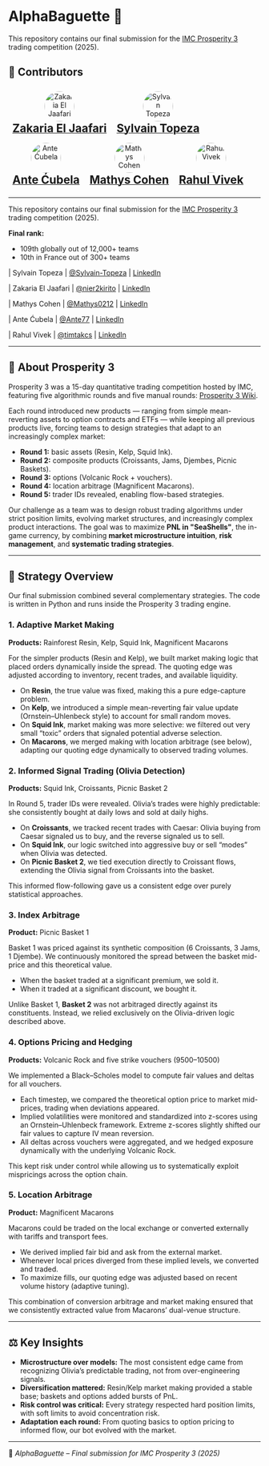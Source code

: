 # AlphaBaguette 🥖

This repository contains our final submission for the [IMC Prosperity 3](https://prosperity.imc.com/) trading competition (2025).

## 👥 Contributors
<p align="center">
  <div style="display: inline-block; text-align: center; margin: 8px;">
    <a href="https://github.com/nier2kirito">
      <img src="https://github.com/nier2kirito.png" width="60" height="60" style="border-radius:50%" alt="Zakaria El Jaafari"/><br/>
      <span style="font-size: 1.6em; font-weight: bold;">Zakaria El Jaafari</span>
    </a>
  </div>
  <div style="display: inline-block; text-align: center; margin: 8px;">
    <a href="https://github.com/Sylvain-Topeza">
      <img src="https://github.com/Sylvain-Topeza.png" width="60" height="60" style="border-radius:50%" alt="Sylvain Topeza"/><br/>
      <span style="font-size: 1.6em; font-weight: bold;">Sylvain Topeza</span>
    </a>
  </div>
  <div style="display: inline-block; text-align: center; margin: 8px;">
    <a href="https://github.com/Ante77">
      <img src="https://github.com/Ante77.png" width="60" height="60" style="border-radius:50%" alt="Ante Ćubela"/><br/>
      <span style="font-size: 1.6em; font-weight: bold;">Ante Ćubela</span>
    </a>
  </div>
  <div style="display: inline-block; text-align: center; margin: 8px;">
    <a href="https://github.com/Mathys0212">
      <img src="https://github.com/Mathys0212.png" width="60" height="60" style="border-radius:50%" alt="Mathys Cohen"/><br/>
      <span style="font-size: 1.6em; font-weight: bold;">Mathys Cohen</span>
    </a>
  </div>
  <div style="display: inline-block; text-align: center; margin: 8px;">
    <a href="https://github.com/CannedOrgi">
      <img src="https://github.com/CannedOrgi.png" width="60" height="60" style="border-radius:50%" alt="Rahul Vivek"/><br/>
      <span style="font-size: 1.6em; font-weight: bold;">Rahul Vivek</span>
    </a>
  </div>
</p>


---

This repository contains our final submission for the [IMC Prosperity 3](https://prosperity.imc.com/) trading competition (2025).

**Final rank:**  
- 109th globally out of 12,000+ teams  
- 10th in France out of 300+ teams

|  Sylvain Topeza  | [@Sylvain-Topeza](https://github.com/Sylvain-Topeza) | [LinkedIn](https://fr.linkedin.com/in/sylvain-topeza)

|  Zakaria El Jaafari  | [@nier2kirito](https://github.com/nier2kirito)                   | [LinkedIn](https://fr.linkedin.com/in/zakaria-el-jaafari/fr)

|  Mathys Cohen  | [@Mathys0212](https://github.com/Mathys0212)   | [LinkedIn](https://fr.linkedin.com/in/mathys-cohen-0a6043326)

|  Ante Ćubela  | [@Ante77](https://github.com/Ante77)            | [LinkedIn](https://hr.linkedin.com/in/ante-1998-cubela)

|  Rahul Vivek  | [@timtakcs](https://github.com/)            | [LinkedIn](https://www.linkedin.com/in/rahul-vivek-aa8084224)

---

## 📜 About Prosperity 3

Prosperity 3 was a 15-day quantitative trading competition hosted by IMC, featuring five algorithmic rounds and five manual rounds: [Prosperity 3 Wiki](https://imc-prosperity.notion.site/Prosperity-3-Wiki-19ee8453a09380529731c4e6fb697ea4).  

Each round introduced new products — ranging from simple mean-reverting assets to option contracts and ETFs — while keeping all previous products live, forcing teams to design strategies that adapt to an increasingly complex market:  

- **Round 1:** basic assets (Resin, Kelp, Squid Ink).  
- **Round 2:** composite products (Croissants, Jams, Djembes, Picnic Baskets).  
- **Round 3:** options (Volcanic Rock + vouchers).  
- **Round 4:** location arbitrage (Magnificent Macarons).  
- **Round 5:** trader IDs revealed, enabling flow-based strategies.

Our challenge as a team was to design robust trading algorithms under strict position limits, evolving market structures, and increasingly complex product interactions. The goal was to maximize **PNL in "SeaShells"**, the in-game currency, by combining **market microstructure intuition**, **risk management**, and **systematic trading strategies**.

---

## 🧠 Strategy Overview

Our final submission combined several complementary strategies. The code is written in Python and runs inside the Prosperity 3 trading engine.

### 1. Adaptive Market Making
**Products:** Rainforest Resin, Kelp, Squid Ink, Magnificent Macarons  

For the simpler products (Resin and Kelp), we built market making logic that placed orders dynamically inside the spread. The quoting edge was adjusted according to inventory, recent trades, and available liquidity.  
- On **Resin**, the true value was fixed, making this a pure edge-capture problem.  
- On **Kelp**, we introduced a simple mean-reverting fair value update (Ornstein–Uhlenbeck style) to account for small random moves.  
- On **Squid Ink**, market making was more selective: we filtered out very small “toxic” orders that signaled potential adverse selection.  
- On **Macarons**, we merged making with location arbitrage (see below), adapting our quoting edge dynamically to observed trading volumes.

### 2. Informed Signal Trading (Olivia Detection)
**Products:** Squid Ink, Croissants, Picnic Basket 2  

In Round 5, trader IDs were revealed. Olivia’s trades were highly predictable: she consistently bought at daily lows and sold at daily highs.  
- On **Croissants**, we tracked recent trades with Caesar: Olivia buying from Caesar signaled us to buy, and the reverse signaled us to sell.  
- On **Squid Ink**, our logic switched into aggressive buy or sell “modes” when Olivia was detected.  
- On **Picnic Basket 2**, we tied execution directly to Croissant flows, extending the Olivia signal from Croissants into the basket.  

This informed flow-following gave us a consistent edge over purely statistical approaches.

### 3. Index Arbitrage
**Product:** Picnic Basket 1  

Basket 1 was priced against its synthetic composition (6 Croissants, 3 Jams, 1 Djembe). We continuously monitored the spread between the basket mid-price and this theoretical value.  
- When the basket traded at a significant premium, we sold it.  
- When it traded at a significant discount, we bought it.  

Unlike Basket 1, **Basket 2** was not arbitraged directly against its constituents. Instead, we relied exclusively on the Olivia-driven logic described above.

### 4. Options Pricing and Hedging
**Products:** Volcanic Rock and five strike vouchers (9500–10500)  

We implemented a Black–Scholes model to compute fair values and deltas for all vouchers.  
- Each timestep, we compared the theoretical option price to market mid-prices, trading when deviations appeared.  
- Implied volatilities were monitored and standardized into z-scores using an Ornstein–Uhlenbeck framework. Extreme z-scores slightly shifted our fair values to capture IV mean reversion.  
- All deltas across vouchers were aggregated, and we hedged exposure dynamically with the underlying Volcanic Rock.  

This kept risk under control while allowing us to systematically exploit mispricings across the option chain.

### 5. Location Arbitrage
**Product:** Magnificent Macarons  

Macarons could be traded on the local exchange or converted externally with tariffs and transport fees.  
- We derived implied fair bid and ask from the external market.  
- Whenever local prices diverged from these implied levels, we converted and traded.  
- To maximize fills, our quoting edge was adjusted based on recent volume history (adaptive tuning).  

This combination of conversion arbitrage and market making ensured that we consistently extracted value from Macarons’ dual-venue structure.

---

## ⚖️ Key Insights

- **Microstructure over models:** The most consistent edge came from recognizing Olivia’s predictable trading, not from over-engineering signals.  
- **Diversification mattered:** Resin/Kelp market making provided a stable base; baskets and options added bursts of PnL.  
- **Risk control was critical:** Every strategy respected hard position limits, with soft limits to avoid concentration risk.  
- **Adaptation each round:** From quoting basics to option pricing to informed flow, our bot evolved with the market.  

---

🥖 *AlphaBaguette – Final submission for IMC Prosperity 3 (2025)*  
